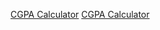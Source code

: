 [CGPA Calculator](https://vidhatrihr.github.io/js-projects-2/cgpa-calc)
[CGPA Calculator](https://vidhatrihr.github.io/js-projects-2/cgpa-calc-2)
